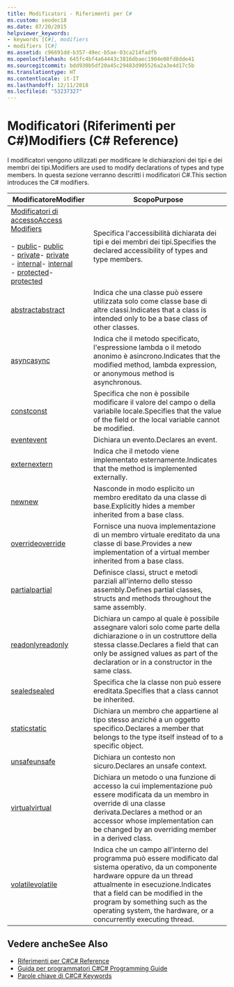 ```yaml
---
title: Modificatori - Riferimenti per C#
ms.custom: seodec18
ms.date: 07/20/2015
helpviewer_keywords:
- keywords [C#], modifiers
- modifiers [C#]
ms.assetid: c96691dd-b357-49ec-b5ae-03ca214fadfb
ms.openlocfilehash: 645fc4bf4a64443c3816dbaec1904e08fd8dde41
ms.sourcegitcommit: bdd930b5df20a45c29483d905526a2a3e4d17c5b
ms.translationtype: HT
ms.contentlocale: it-IT
ms.lasthandoff: 12/11/2018
ms.locfileid: "53237327"
---
```

# <a name="modifiers-c-reference"></a><span data-ttu-id="149a3-102">Modificatori (Riferimenti per C#)</span><span class="sxs-lookup"><span data-stu-id="149a3-102">Modifiers (C# Reference)</span></span>
<span data-ttu-id="149a3-103">I modificatori vengono utilizzati per modificare le dichiarazioni dei tipi e dei membri dei tipi.</span><span class="sxs-lookup"><span data-stu-id="149a3-103">Modifiers are used to modify declarations of types and type members.</span></span> <span data-ttu-id="149a3-104">In questa sezione verranno descritti i modificatori C#.</span><span class="sxs-lookup"><span data-stu-id="149a3-104">This section introduces the C# modifiers.</span></span>  
  
|<span data-ttu-id="149a3-105">Modificatore</span><span class="sxs-lookup"><span data-stu-id="149a3-105">Modifier</span></span>|<span data-ttu-id="149a3-106">Scopo</span><span class="sxs-lookup"><span data-stu-id="149a3-106">Purpose</span></span>|  
|--------------|-------------|  
|[<span data-ttu-id="149a3-107">Modificatori di accesso</span><span class="sxs-lookup"><span data-stu-id="149a3-107">Access Modifiers</span></span>](../../../csharp/language-reference/keywords/access-modifiers.md)<br /><br /> <span data-ttu-id="149a3-108">-   [public](../../../csharp/language-reference/keywords/public.md)</span><span class="sxs-lookup"><span data-stu-id="149a3-108">-   [public](../../../csharp/language-reference/keywords/public.md)</span></span><br /><span data-ttu-id="149a3-109">-   [private](../../../csharp/language-reference/keywords/private.md)</span><span class="sxs-lookup"><span data-stu-id="149a3-109">-   [private](../../../csharp/language-reference/keywords/private.md)</span></span><br /><span data-ttu-id="149a3-110">-   [internal](../../../csharp/language-reference/keywords/internal.md)</span><span class="sxs-lookup"><span data-stu-id="149a3-110">-   [internal](../../../csharp/language-reference/keywords/internal.md)</span></span><br /><span data-ttu-id="149a3-111">-   [protected](../../../csharp/language-reference/keywords/protected.md)</span><span class="sxs-lookup"><span data-stu-id="149a3-111">-   [protected](../../../csharp/language-reference/keywords/protected.md)</span></span>|<span data-ttu-id="149a3-112">Specifica l'accessibilità dichiarata dei tipi e dei membri dei tipi.</span><span class="sxs-lookup"><span data-stu-id="149a3-112">Specifies the declared accessibility of types and type members.</span></span>|  
|[<span data-ttu-id="149a3-113">abstract</span><span class="sxs-lookup"><span data-stu-id="149a3-113">abstract</span></span>](../../../csharp/language-reference/keywords/abstract.md)|<span data-ttu-id="149a3-114">Indica che una classe può essere utilizzata solo come classe base di altre classi.</span><span class="sxs-lookup"><span data-stu-id="149a3-114">Indicates that a class is intended only to be a base class of other classes.</span></span>|  
|[<span data-ttu-id="149a3-115">async</span><span class="sxs-lookup"><span data-stu-id="149a3-115">async</span></span>](../../../csharp/language-reference/keywords/async.md)|<span data-ttu-id="149a3-116">Indica che il metodo specificato, l'espressione lambda o il metodo anonimo è asincrono.</span><span class="sxs-lookup"><span data-stu-id="149a3-116">Indicates that the modified method, lambda expression, or anonymous method is asynchronous.</span></span>|  
|[<span data-ttu-id="149a3-117">const</span><span class="sxs-lookup"><span data-stu-id="149a3-117">const</span></span>](../../../csharp/language-reference/keywords/const.md)|<span data-ttu-id="149a3-118">Specifica che non è possibile modificare il valore del campo o della variabile locale.</span><span class="sxs-lookup"><span data-stu-id="149a3-118">Specifies that the value of the field or the local variable cannot be modified.</span></span>|  
|[<span data-ttu-id="149a3-119">event</span><span class="sxs-lookup"><span data-stu-id="149a3-119">event</span></span>](../../../csharp/language-reference/keywords/event.md)|<span data-ttu-id="149a3-120">Dichiara un evento.</span><span class="sxs-lookup"><span data-stu-id="149a3-120">Declares an event.</span></span>|  
|[<span data-ttu-id="149a3-121">extern</span><span class="sxs-lookup"><span data-stu-id="149a3-121">extern</span></span>](../../../csharp/language-reference/keywords/extern.md)|<span data-ttu-id="149a3-122">Indica che il metodo viene implementato esternamente.</span><span class="sxs-lookup"><span data-stu-id="149a3-122">Indicates that the method is implemented externally.</span></span>|  
|[<span data-ttu-id="149a3-123">new</span><span class="sxs-lookup"><span data-stu-id="149a3-123">new</span></span>](../../../csharp/language-reference/keywords/new.md)|<span data-ttu-id="149a3-124">Nasconde in modo esplicito un membro ereditato da una classe di base.</span><span class="sxs-lookup"><span data-stu-id="149a3-124">Explicitly hides a member inherited from a base class.</span></span>|  
|[<span data-ttu-id="149a3-125">override</span><span class="sxs-lookup"><span data-stu-id="149a3-125">override</span></span>](../../../csharp/language-reference/keywords/override.md)|<span data-ttu-id="149a3-126">Fornisce una nuova implementazione di un membro virtuale ereditato da una classe di base.</span><span class="sxs-lookup"><span data-stu-id="149a3-126">Provides a new implementation of a virtual member inherited from a base class.</span></span>|  
|[<span data-ttu-id="149a3-127">partial</span><span class="sxs-lookup"><span data-stu-id="149a3-127">partial</span></span>](../../../csharp/language-reference/keywords/partial-type.md)|<span data-ttu-id="149a3-128">Definisce classi, struct e metodi parziali all'interno dello stesso assembly.</span><span class="sxs-lookup"><span data-stu-id="149a3-128">Defines partial classes, structs and methods throughout the same assembly.</span></span>|  
|[<span data-ttu-id="149a3-129">readonly</span><span class="sxs-lookup"><span data-stu-id="149a3-129">readonly</span></span>](../../../csharp/language-reference/keywords/readonly.md)|<span data-ttu-id="149a3-130">Dichiara un campo al quale è possibile assegnare valori solo come parte della dichiarazione o in un costruttore della stessa classe.</span><span class="sxs-lookup"><span data-stu-id="149a3-130">Declares a field that can only be assigned values as part of the declaration or in a constructor in the same class.</span></span>|  
|[<span data-ttu-id="149a3-131">sealed</span><span class="sxs-lookup"><span data-stu-id="149a3-131">sealed</span></span>](../../../csharp/language-reference/keywords/sealed.md)|<span data-ttu-id="149a3-132">Specifica che la classe non può essere ereditata.</span><span class="sxs-lookup"><span data-stu-id="149a3-132">Specifies that a class cannot be inherited.</span></span>|  
|[<span data-ttu-id="149a3-133">static</span><span class="sxs-lookup"><span data-stu-id="149a3-133">static</span></span>](../../../csharp/language-reference/keywords/static.md)|<span data-ttu-id="149a3-134">Dichiara un membro che appartiene al tipo stesso anziché a un oggetto specifico.</span><span class="sxs-lookup"><span data-stu-id="149a3-134">Declares a member that belongs to the type itself instead of to a specific object.</span></span>|  
|[<span data-ttu-id="149a3-135">unsafe</span><span class="sxs-lookup"><span data-stu-id="149a3-135">unsafe</span></span>](../../../csharp/language-reference/keywords/unsafe.md)|<span data-ttu-id="149a3-136">Dichiara un contesto non sicuro.</span><span class="sxs-lookup"><span data-stu-id="149a3-136">Declares an unsafe context.</span></span>|  
|[<span data-ttu-id="149a3-137">virtual</span><span class="sxs-lookup"><span data-stu-id="149a3-137">virtual</span></span>](../../../csharp/language-reference/keywords/virtual.md)|<span data-ttu-id="149a3-138">Dichiara un metodo o una funzione di accesso la cui implementazione può essere modificata da un membro in override di una classe derivata.</span><span class="sxs-lookup"><span data-stu-id="149a3-138">Declares a method or an accessor whose implementation can be changed by an overriding member in a derived class.</span></span>|  
|[<span data-ttu-id="149a3-139">volatile</span><span class="sxs-lookup"><span data-stu-id="149a3-139">volatile</span></span>](../../../csharp/language-reference/keywords/volatile.md)|<span data-ttu-id="149a3-140">Indica che un campo all'interno del programma può essere modificato dal sistema operativo, da un componente hardware oppure da un thread attualmente in esecuzione.</span><span class="sxs-lookup"><span data-stu-id="149a3-140">Indicates that a field can be modified in the program by something such as the operating system, the hardware, or a concurrently executing thread.</span></span>|  
  
## <a name="see-also"></a><span data-ttu-id="149a3-141">Vedere anche</span><span class="sxs-lookup"><span data-stu-id="149a3-141">See Also</span></span>

- [<span data-ttu-id="149a3-142">Riferimenti per C#</span><span class="sxs-lookup"><span data-stu-id="149a3-142">C# Reference</span></span>](../../../csharp/language-reference/index.md)  
- [<span data-ttu-id="149a3-143">Guida per programmatori C#</span><span class="sxs-lookup"><span data-stu-id="149a3-143">C# Programming Guide</span></span>](../../../csharp/programming-guide/index.md)  
- [<span data-ttu-id="149a3-144">Parole chiave di C#</span><span class="sxs-lookup"><span data-stu-id="149a3-144">C# Keywords</span></span>](../../../csharp/language-reference/keywords/index.md)
